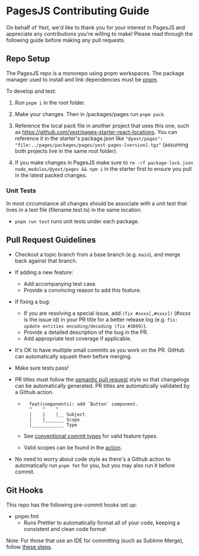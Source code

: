 # PagesJS Contributing Guide

On behalf of Yext, we'd like to thank you for your interest in PagesJS and appreciate any contributions you're willing to make! Please read through the following guide before making any pull requests.

## Repo Setup

The PagesJS repo is a monorepo using pnpm workspaces. The package manager used to install and link dependencies must be [pnpm](https://pnpm.io/).

To develop and test:

1. Run `pnpm i` in the root folder.

2. Make your changes. Then in /packages/pages run `pnpm pack`.

3. Reference the local pack file in another project that uses this one, such as https://github.com/yext/pages-starter-react-locations. You can reference it in the starter's package.json like `"@yext/pages": "file:../pages/packages/pages/yext-pages-[version].tgz"` (assuming both projects live in the same root folder).

4. If you make changes in PagesJS make sure to `rm -rf package-lock.json node_modules/@yext/pages && npm i` in the starter first to ensure you pull in the latest packed changes.

### Unit Tests

In most circumstance all changes should be associate with a unit test that lives in a test file (filename.test.ts) in the same location.

- `pnpm run test` runs unit tests under each package.

## Pull Request Guidelines

- Checkout a topic branch from a base branch (e.g. `main`), and merge back against that branch.

- If adding a new feature:

  - Add accompanying test case.
  - Provide a convincing reason to add this feature.

- If fixing a bug:

  - If you are resolving a special issue, add `(fix #xxxx[,#xxxx])` (#xxxx is the issue id) in your PR title for a better release log (e.g. `fix: update entities encoding/decoding (fix #3899)`).
  - Provide a detailed description of the bug in the PR.
  - Add appropriate test coverage if applicable.

- It's OK to have multiple small commits as you work on the PR. GitHub can automatically squash them before merging.

- Make sure tests pass!

- PR titles must follow the [semantic pull request](https://github.com/marketplace/actions/semantic-pull-request) style so that changelogs can be automatically generated. PR titles are automatically validated by a Github action.

  - ```
      feat(components): add `Button` component.
      ^    ^    ^
      |    |    |__ Subject
      |    |_______ Scope
      |____________ Type

    ```

  - See [conventional commit types](https://github.com/commitizen/conventional-commit-types/blob/master/index.json) for valid feature types.
  - Valid scopes can be found in the [action](https://github.com/yext/pages/blob/main/.github/workflows/semantic-pull-request.yml).

- No need to worry about code style as there's a Github action to automatically run `pnpm fmt` for you, but you may also run it before commit.

## Git Hooks

This repo has the following pre-commit hooks set up:

- pnpm fmt
  - Runs Prettier to automatically format all of your code, keeping a consistent and clean code format

Note: For those that use an IDE for committing (such as Sublime Merge), follow [these steps](https://typicode.github.io/husky/#/?id=command-not-found).
